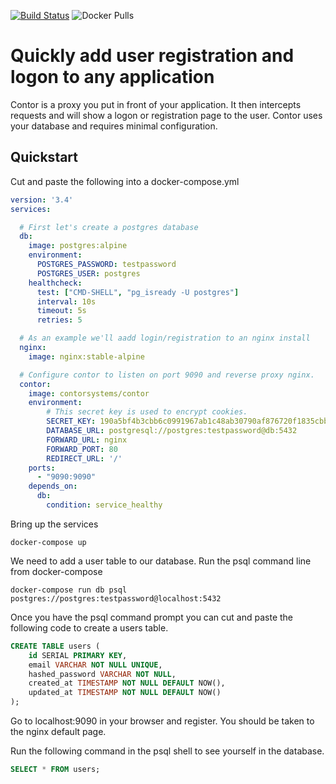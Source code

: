 [![Build Status](https://dev.azure.com/ianpurton0711/onchain.io/_apis/build/status/contor-systems.contor?branchName=master)](https://dev.azure.com/ianpurton0711/onchain.io/_build/latest?definitionId=18&branchName=master) ![Docker Pulls](https://img.shields.io/docker/pulls/contorsystems/contor?style=plastic)

# Quickly add user registration and logon to any application

Contor is a proxy you put in front of your application. It then intercepts requests and will show a logon or registration page to the user. Contor uses your database and requires minimal configuration.

## Quickstart 

Cut and paste the following into a docker-compose.yml

```yaml
version: '3.4'
services:

  # First let's create a postgres database
  db:
    image: postgres:alpine
    environment:
      POSTGRES_PASSWORD: testpassword
      POSTGRES_USER: postgres
    healthcheck:
      test: ["CMD-SHELL", "pg_isready -U postgres"]
      interval: 10s
      timeout: 5s
      retries: 5

  # As an example we'll aadd login/registration to an nginx install
  nginx:
    image: nginx:stable-alpine

  # Configure contor to listen on port 9090 and reverse proxy nginx.
  contor:
    image: contorsystems/contor
    environment:
        # This secret key is used to encrypt cookies.
        SECRET_KEY: 190a5bf4b3cbb6c0991967ab1c48ab30790af876720f1835cbbf3820f4f5d949
        DATABASE_URL: postgresql://postgres:testpassword@db:5432
        FORWARD_URL: nginx
        FORWARD_PORT: 80
        REDIRECT_URL: '/'
    ports:
      - "9090:9090"
    depends_on:
      db:
        condition: service_healthy
```

Bring up the services

```console
docker-compose up
```

We need to add a user table to our database. Run the psql command line from docker-compose

```console
docker-compose run db psql postgres://postgres:testpassword@localhost:5432
```

Once you have the psql command prompt you can cut and paste the following code to create a users table.

```sql
CREATE TABLE users (
    id SERIAL PRIMARY KEY, 
    email VARCHAR NOT NULL UNIQUE, 
    hashed_password VARCHAR NOT NULL, 
    created_at TIMESTAMP NOT NULL DEFAULT NOW(),
    updated_at TIMESTAMP NOT NULL DEFAULT NOW()
);
```

Go to localhost:9090 in your browser and register. You should be taken to the nginx default page.

Run the following command in the psql shell to see yourself in the database.

```sql
SELECT * FROM users;
```